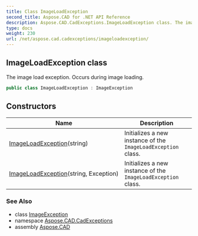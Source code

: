 ```yaml
---
title: Class ImageLoadException
second_title: Aspose.CAD for .NET API Reference
description: Aspose.CAD.CadExceptions.ImageLoadException class. The image load exception. Occurs during image loading
type: docs
weight: 230
url: /net/aspose.cad.cadexceptions/imageloadexception/
---
```

## ImageLoadException class

The image load exception. Occurs during image loading.

```csharp
public class ImageLoadException : ImageException
```

## Constructors

| Name | Description |
| --- | --- |
| [ImageLoadException](imageloadexception/#constructor)(string) | Initializes a new instance of the `ImageLoadException` class. |
| [ImageLoadException](imageloadexception/#constructor_1)(string, Exception) | Initializes a new instance of the `ImageLoadException` class. |

### See Also

* class [ImageException](../imageexception/)
* namespace [Aspose.CAD.CadExceptions](../../aspose.cad.cadexceptions/)
* assembly [Aspose.CAD](../../)


